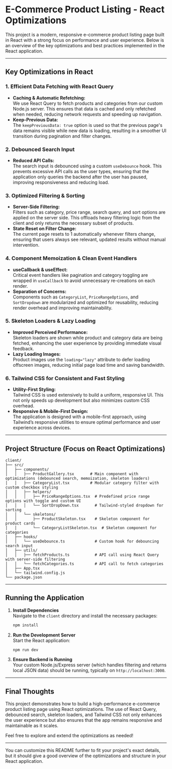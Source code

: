 

# E-Commerce Product Listing - React Optimizations

This project is a modern, responsive e-commerce product listing page built in React with a strong focus on performance and user experience. Below is an overview of the key optimizations and best practices implemented in the React application.

---

## Key Optimizations in React

### 1. **Efficient Data Fetching with React Query**
- **Caching & Automatic Refetching:**  
  We use React Query to fetch products and categories from our custom Node.js server. This ensures that data is cached and only refetched when needed, reducing network requests and speeding up navigation.
- **Keep-Previous Data:**  
  The `keepPreviousData: true` option is used so that the previous page's data remains visible while new data is loading, resulting in a smoother UI transition during pagination and filter changes.

### 2. **Debounced Search Input**
- **Reduced API Calls:**  
  The search input is debounced using a custom `useDebounce` hook. This prevents excessive API calls as the user types, ensuring that the application only queries the backend after the user has paused, improving responsiveness and reducing load.

### 3. **Optimized Filtering & Sorting**
- **Server-Side Filtering:**  
  Filters such as category, price range, search query, and sort options are applied on the server side. This offloads heavy filtering logic from the client and only returns the necessary subset of products.
- **State Reset on Filter Change:**  
  The current page resets to 1 automatically whenever filters change, ensuring that users always see relevant, updated results without manual intervention.

### 4. **Component Memoization & Clean Event Handlers**
- **useCallback & useEffect:**  
  Critical event handlers like pagination and category toggling are wrapped in `useCallback` to avoid unnecessary re-creations on each render.
- **Separation of Concerns:**  
  Components such as `CategoryList`, `PriceRangeOptions`, and `SortDropdown` are modularized and optimized for reusability, reducing render overhead and improving maintainability.

### 5. **Skeleton Loaders & Lazy Loading**
- **Improved Perceived Performance:**  
  Skeleton loaders are shown while product and category data are being fetched, enhancing the user experience by providing immediate visual feedback.
- **Lazy Loading Images:**  
  Product images use the `loading="lazy"` attribute to defer loading offscreen images, reducing initial page load time and saving bandwidth.

### 6. **Tailwind CSS for Consistent and Fast Styling**
- **Utility-First Styling:**  
  Tailwind CSS is used extensively to build a uniform, responsive UI. This not only speeds up development but also minimizes custom CSS overhead.
- **Responsive & Mobile-First Design:**  
  The application is designed with a mobile-first approach, using Tailwind’s responsive utilities to ensure optimal performance and user experience across devices.

---

## Project Structure (Focus on React Optimizations)

```
client/
├── src/
│   ├── components/
│   │   ├── ProductGallery.tsx       # Main component with optimizations (debounced search, memoization, skeleton loaders)
│   │   ├── CategoryList.tsx         # Modular category filter with custom checkbox styling
│   │   ├── helpers/
│   │   │   ├── PriceRangeOptions.tsx  # Predefined price range options with toggle and custom UI
│   │   │   └── SortDropDown.tsx       # Tailwind-styled dropdown for sorting
│   │   └── skeletons/
│   │       ├── ProductSkeleton.tsx    # Skeleton component for product cards
│   │       └── CategoryListSkeleton.tsx  # Skeleton component for categories
│   ├── hooks/
│   │   └── useDebounce.ts             # Custom hook for debouncing search input
│   ├── utils/
│   │   ├── fetchProducts.ts           # API call using React Query with server-side filtering
│   │   └── fetchCategories.ts         # API call to fetch categories
│   ├── App.tsx
│   └── tailwind.config.js
└── package.json
```

---

## Running the Application

1. **Install Dependencies**  
   Navigate to the `client` directory and install the necessary packages:

   ```bash
   npm install
   ```

2. **Run the Development Server**  
   Start the React application:

   ```bash
   npm run dev
   ```

3. **Ensure Backend is Running**  
   Your custom Node.js/Express server (which handles filtering and returns local JSON data) should be running, typically on `http://localhost:3000`.

---

## Final Thoughts

This project demonstrates how to build a high-performance e-commerce product listing page using React optimizations. The use of React Query, debounced search, skeleton loaders, and Tailwind CSS not only enhances the user experience but also ensures that the app remains responsive and maintainable as it scales.

Feel free to explore and extend the optimizations as needed!

---



You can customize this README further to fit your project's exact details, but it should give a good overview of the optimizations and structure in your React application.
